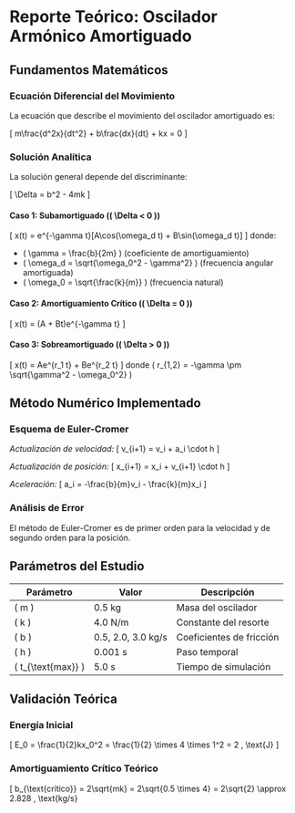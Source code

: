 # Reporte Teórico: Oscilador Armónico Amortiguado

## Fundamentos Matemáticos

### Ecuación Diferencial del Movimiento

La ecuación que describe el movimiento del oscilador amortiguado es:

\[
m\frac{d^2x}{dt^2} + b\frac{dx}{dt} + kx = 0
\]

### Solución Analítica

La solución general depende del discriminante:

\[
\Delta = b^2 - 4mk
\]

#### Caso 1: Subamortiguado (\( \Delta < 0 \))
\[
x(t) = e^{-\gamma t}[A\cos(\omega_d t) + B\sin(\omega_d t)]
\]
donde:
- \( \gamma = \frac{b}{2m} \) (coeficiente de amortiguamiento)
- \( \omega_d = \sqrt{\omega_0^2 - \gamma^2} \) (frecuencia angular amortiguada)
- \( \omega_0 = \sqrt{\frac{k}{m}} \) (frecuencia natural)

#### Caso 2: Amortiguamiento Crítico (\( \Delta = 0 \))
\[
x(t) = (A + Bt)e^{-\gamma t}
\]

#### Caso 3: Sobreamortiguado (\( \Delta > 0 \))
\[
x(t) = Ae^{r_1 t} + Be^{r_2 t}
\]
donde \( r_{1,2} = -\gamma \pm \sqrt{\gamma^2 - \omega_0^2} \)

## Método Numérico Implementado

### Esquema de Euler-Cromer

*Actualización de velocidad:*
\[
v_{i+1} = v_i + a_i \cdot h
\]

*Actualización de posición:*
\[
x_{i+1} = x_i + v_{i+1} \cdot h
\]

*Aceleración:*
\[
a_i = -\frac{b}{m}v_i - \frac{k}{m}x_i
\]

### Análisis de Error

El método de Euler-Cromer es de primer orden para la velocidad y de segundo orden para la posición.

## Parámetros del Estudio

| Parámetro | Valor | Descripción |
|-----------|-------|-------------|
| \( m \) | 0.5 kg | Masa del oscilador |
| \( k \) | 4.0 N/m | Constante del resorte |
| \( b \) | 0.5, 2.0, 3.0 kg/s | Coeficientes de fricción |
| \( h \) | 0.001 s | Paso temporal |
| \( t_{\text{max}} \) | 5.0 s | Tiempo de simulación |

## Validación Teórica

### Energía Inicial
\[
E_0 = \frac{1}{2}kx_0^2 = \frac{1}{2} \times 4 \times 1^2 = 2 \, \text{J}
\]

### Amortiguamiento Crítico Teórico
\[
b_{\text{crítico}} = 2\sqrt{mk} = 2\sqrt{0.5 \times 4} = 2\sqrt{2} \approx 2.828 \, \text{kg/s}
